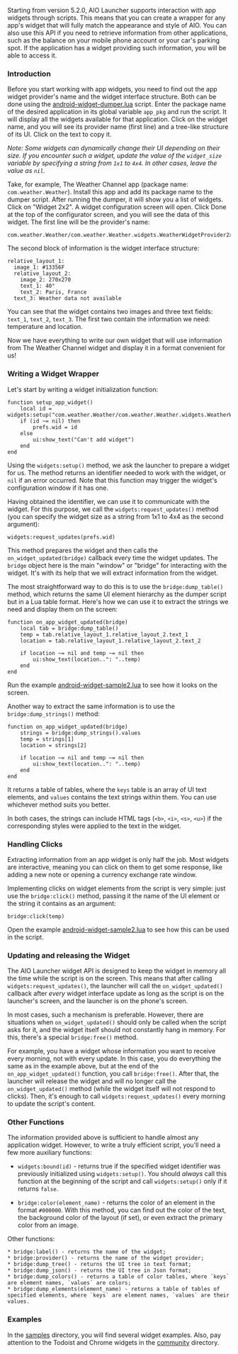 Starting from version 5.2.0, AIO Launcher supports interaction with app widgets through scripts. This means that you can create a wrapper for any app's widget that will fully match the appearance and style of AIO. You can also use this API if you need to retrieve information from other applications, such as the balance on your mobile phone account or your car's parking spot. If the application has a widget providing such information, you will be able to access it.

### Introduction

Before you start working with app widgets, you need to find out the app widget provider's name and the widget interface structure. Both can be done using the [android-widget-dumper.lua](dev/android-widget-dumper.lua) script. Enter the package name of the desired application in its global variable `app_pkg` and run the script. It will display all the widgets available for that application. Click on the widget name, and you will see its provider name (first line) and a tree-like structure of its UI. Click on the text to copy it.

_Note: Some widgets can dynamically change their UI depending on their size. If you encounter such a widget, update the value of the `widget_size` variable by specifying a string from `1x1` to `4x4`. In other cases, leave the value as `nil`._

Take, for example, The Weather Channel app (package name: `com.weather.Weather`). Install this app and add its package name to the dumper script. After running the dumper, it will show you a list of widgets. Click on "Widget 2x2". A widget configuration screen will open. Click Done at the top of the configurator screen, and you will see the data of this widget. The first line will be the provider's name:

```
com.weather.Weather/com.weather.Weather.widgets.WeatherWidgetProvider2x2
```

The second block of information is the widget interface structure:

```
relative_layout_1:
  image_1: #13356F
  relative_layout_2:
    image_2: 270x270
    text_1: 40°
    text_2: Paris, France
  text_3: Weather data not available
```

You can see that the widget contains two images and three text fields: `text_1`, `text_2`, `text_3`. The first two contain the information we need: temperature and location.

Now we have everything to write our own widget that will use information from The Weather Channel widget and display it in a format convenient for us!

### Writing a Widget Wrapper

Let's start by writing a widget initialization function:

```
function setup_app_widget()
    local id = widgets:setup("com.weather.Weather/com.weather.Weather.widgets.WeatherWidgetProvider2x2")
    if (id ~= nil) then
        prefs.wid = id
    else
        ui:show_text("Can't add widget")
    end
end
```

Using the `widgets:setup()` method, we ask the launcher to prepare a widget for us. The method returns an identifier needed to work with the widget, or `nil` if an error occurred. Note that this function may trigger the widget's configuration window if it has one.

Having obtained the identifier, we can use it to communicate with the widget. For this purpose, we call the `widgets:request_updates()` method (you can specify the widget size as a string from 1x1 to 4x4 as the second argument):

```
widgets:request_updates(prefs.wid)
```

This method prepares the widget and then calls the `on_widget_updated(bridge)` callback every time the widget updates. The `bridge` object here is the main "window" or "bridge" for interacting with the widget. It's with its help that we will extract information from the widget.

The most straightforward way to do this is to use the `bridge:dump_table()` method, which returns the same UI element hierarchy as the dumper script but in a Lua table format. Here's how we can use it to extract the strings we need and display them on the screen:

```
function on_app_widget_updated(bridge)
    local tab = bridge:dump_table()
    temp = tab.relative_layout_1.relative_layout_2.text_1
    location = tab.relative_layout_1.relative_layout_2.text_2

    if location ~= nil and temp ~= nil then
        ui:show_text(location..": "..temp)
    end
end
```

Run the example [android-widget-sample2.lua](samples/android-widget-sample2.lua) to see how it looks on the screen.

Another way to extract the same information is to use the `bridge:dump_strings()` method:

```
function on_app_widget_updated(bridge)
    strings = bridge:dump_strings().values
    temp = strings[1]
    location = strings[2]

    if location ~= nil and temp ~= nil then
        ui:show_text(location..": "..temp)
    end
end
```

It returns a table of tables, where the `keys` table is an array of UI text elements, and `values` contains the text strings within them. You can use whichever method suits you better.

In both cases, the strings can include HTML tags (`<b>`, `<i>`, `<s>`, `<u>`) if the corresponding styles were applied to the text in the widget.

### Handling Clicks

Extracting information from an app widget is only half the job. Most widgets are interactive, meaning you can click on them to get some response, like adding a new note or opening a currency exchange rate window.

Implementing clicks on widget elements from the script is very simple: just use the `bridge:click()` method, passing it the name of the UI element or the string it contains as an argument:

```
bridge:click(temp)
```

Open the example [android-widget-sample2.lua](samples/android-widget-sample2.lua) to see how this can be used in the script.

### Updating and releasing the Widget

The AIO Launcher widget API is designed to keep the widget in memory all the time while the script is on the screen. This means that after calling `widgets:request_updates()`, the launcher will call the `on_widget_updated()` callback after _every_ widget interface update as long as the script is on the launcher's screen, and the launcher is on the phone's screen.

In most cases, such a mechanism is preferable. However, there are situations when `on_widget_updated()` should only be called when the script asks for it, and the widget itself should not constantly hang in memory. For this, there's a special `bridge:free()` method.

For example, you have a widget whose information you want to receive every morning, not with every update. In this case, you do everything the same as in the example above, but at the end of the `on_app_widget_updated()` function, you call `bridge:free()`. After that, the launcher will release the widget and will no longer call the `on_widget_updated()` method (while the widget itself will not respond to clicks). Then, it's enough to call `widgets:request_updates()` every morning to update the script's content.

### Other Functions

The information provided above is sufficient to handle almost any application widget. However, to write a truly efficient script, you'll need a few more auxiliary functions:

* `widgets:bound(id)` - returns true if the specified widget identifier was previously initialized using `widgets:setup()`. You should _always_ call this function at the beginning of the script and call `widgets:setup()` only if it returns `false`.

* `bridge:color(element_name)` - returns the color of an element in the format `#000000`. With this method, you can find out the color of the text, the background color of the layout (if set), or even extract the primary color from an image.

Other functions:

```
* bridge:label() - returns the name of the widget;
* bridge:provider() - returns the name of the widget provider;
* bridge:dump_tree() - returns the UI tree in text format;
* bridge:dump_json() - returns the UI tree in Json format;
* bridge:dump_colors() - returns a table of color tables, where `keys` are element names, `values` are colors;
* bridge:dump_elements(element_name) - returns a table of tables of specified elements, where `keys` are element names, `values` are their values.
```

### Examples

In the [samples](samples/) directory, you will find several widget examples. Also, pay attention to the Todoist and Chrome widgets in the [community](community/) directory.

